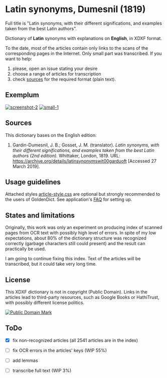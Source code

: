 # Latin synonyms, Dumesnil (1819)

Full title is "Latin synonyms, with their different significations, and examples taken from the best Latin authors".

Dictionary of **Latin** synonyms with explanations on **English**, in XDXF format.

To the date, most of the articles contain only links to the scans of the corresponding pages in the Internet. Only small part was transcribed. If you want to help:
1) please, open an issue stating your desire
1) choose a range of articles for transcription
1) check [sources](sources) for the required format (plain text).

## Exemplum

[![screenshot-2](https://user-images.githubusercontent.com/13879891/55178197-fc840c00-5195-11e9-93f2-1886384e0f84.png)](https://user-images.githubusercontent.com/13879891/55178184-f7bf5800-5195-11e9-83e1-3de7a284f08e.png) [![small-1](https://user-images.githubusercontent.com/13879891/55178292-29382380-5196-11e9-98c1-9f5a923d49ac.png)](https://user-images.githubusercontent.com/13879891/55178291-289f8d00-5196-11e9-9789-105892b99157.png)


## Sources

This dictionary bases on the English edition:
    
1. Gardin-Dumesnil, J. B.; Gosset, J. M. (translator). _Latin synonyms, with their different significations, and examples taken from the best Latin authors (2nd edition)._ Whittaker, London, 1819. URL: <https://archive.org/details/latinsynonymswit00garduoft> \[Accessed 27 March 2019\].


## Usage guidelines

Attached styles [article-style.css](article-style.css) are optional but strongly recommended to the users of GoldenDict. See application's [FAQ][1] for setting up.


## States and limitations

Originally, this work was only an experiment on producing index of scanned pages from OCR text with possibly high level of errors. In spite of my low expectations, about 80% of the dictionary structure was recognized correctly (garbage characters still could present) and the result can practically be used.

I am going to continue fixing this index. Text of the articles will be transcribed, but it could take very long time.


## License

This XDXF dictionary is not in copyright (Public Domain). Links in the articles lead to third-party resources, such as Google Books or HathiTrust, with possibly different license politics.

<a rel="license" href="http://creativecommons.org/publicdomain/mark/1.0/">
<img src="https://licensebuttons.net/p/mark/1.0/88x31.png"
     style="border-style: none;" alt="Public Domain Mark" />
</a>


## ToDo

* [x] fix non-recognized articles (all 2541 articles are in the index)
* [ ] fix OCR errors in the articles' keys (WIP 55%)
* [ ] add lemmas
* [ ] transcribe full text (WIP 3%)


[1]: http://goldendict.org/wiki/index.php/FAQ#How_do_I_change_the_font_used_for_the_articles.3F_Or_alter_its_appearance_in_any_other_way.3F


